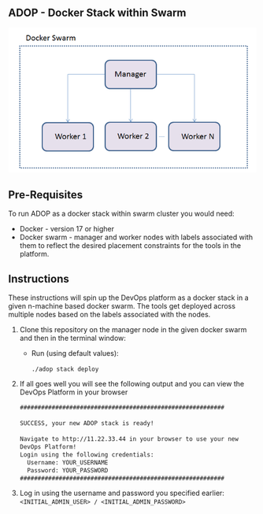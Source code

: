 ## ADOP - Docker Stack within Swarm
![Swarm](https://raw.githubusercontent.com/mominkhan/adop-docker-stack/master/img/swarm.png)

## Pre-Requisites

To run ADOP as a docker stack within swarm cluster you would need:
* Docker - version 17 or higher
* Docker swarm - manager and worker nodes with labels associated with them to reflect the desired placement constraints for the tools in the platform.

## Instructions

These instructions will spin up the DevOps platform as a docker stack in a given n-machine based docker swarm. The tools get deployed across multiple nodes based on the labels associated with the nodes.  

1. Clone this repository on the manager node in the given docker swarm and then in the terminal window:
    - Run (using default values):

        ```./adop stack deploy ```

1. If all goes well you will see the following output and you can view the DevOps Platform in your browser
    ```
    ##########################################################

    SUCCESS, your new ADOP stack is ready!    

    Navigate to http://11.22.33.44 in your browser to use your new DevOps Platform!
    Login using the following credentials:
      Username: YOUR_USERNAME
      Password: YOUR_PASSWORD
    ##########################################################
    ```
1. Log in using the username and password you specified earlier:
    ```<INITIAL_ADMIN_USER> / <INITIAL_ADMIN_PASSWORD>```


